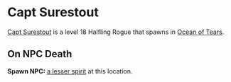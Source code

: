 # Capt Surestout



[Capt Surestout](/npc/69130) is a level 18 Halfling Rogue that spawns in [Ocean of Tears](/zone/69).





## On NPC Death

**Spawn NPC:**  [a lesser spirit](/npc/69149) at this location.




